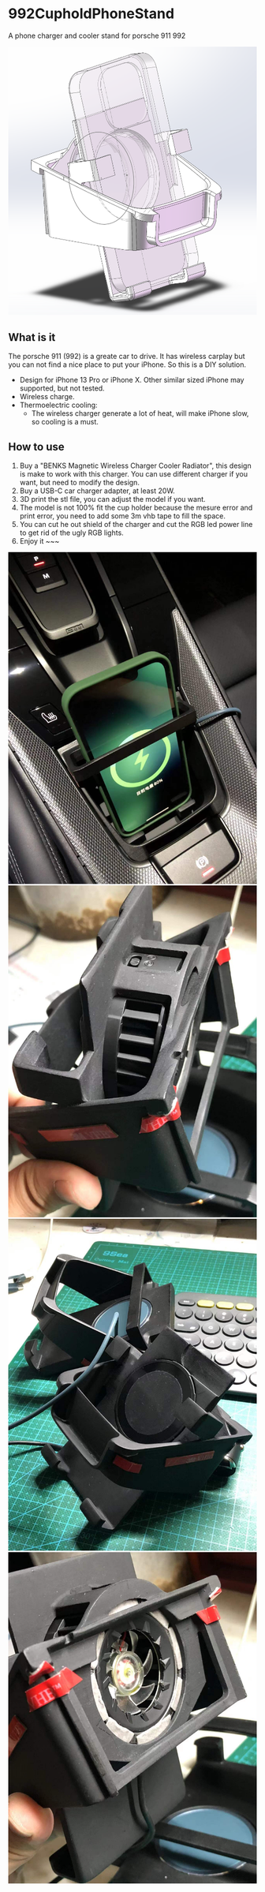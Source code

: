 # 992CupholdPhoneStand
A phone charger and cooler stand for porsche 911 992

![image](https://github.com/se0lus/992CupholdPhoneStand/blob/main/IMG/01.png)

## What is it
The porsche 911 (992) is a greate car to drive. It has wireless carplay but you can not find a nice place to put your iPhone. So this is a DIY solution.

* Design for iPhone 13 Pro or iPhone X. Other similar sized iPhone may supported, but not tested.
* Wireless charge.
* Thermoelectric cooling:
    * The wireless charger generate a lot of heat, will make iPhone slow, so cooling is a must.


## How to use

1. Buy a "BENKS Magnetic Wireless Charger Cooler Radiator", this design is make to work with this charger. You can use different charger if you want, but need to modify the design.
1. Buy a USB-C car charger adapter, at least 20W.
1. 3D print the stl file, you can adjust the model if you want.
1. The model is not 100% fit the cup holder because the mesure error and print error, you need to add some 3m vhb tape to fill the space.
1. You can cut he out shield of the charger and cut the RGB led power line to get rid of the ugly RGB lights. 
1. Enjoy it ~~~

![image](https://github.com/se0lus/992CupholdPhoneStand/blob/main/IMG/02.jpg)
![image](https://github.com/se0lus/992CupholdPhoneStand/blob/main/IMG/03.jpg)
![image](https://github.com/se0lus/992CupholdPhoneStand/blob/main/IMG/04.jpg)
![image](https://github.com/se0lus/992CupholdPhoneStand/blob/main/IMG/05.jpg)
